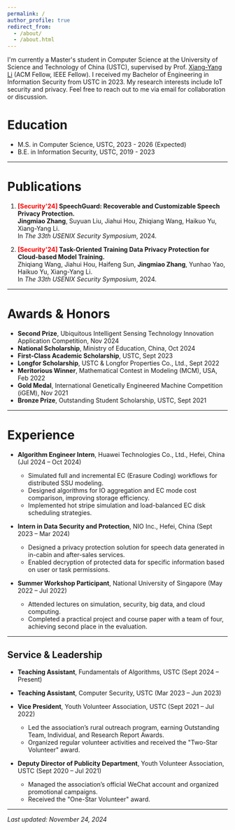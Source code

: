 ```yaml
---
permalink: /
author_profile: true
redirect_from: 
  - /about/
  - /about.html
---
```


I'm currently a Master's student in Computer Science at the University of Science and Technology of China (USTC), supervised by Prof. [Xiang-Yang Li](http://staff.ustc.edu.cn/~xiangyangli/) (ACM Fellow, IEEE Fellow). I received my Bachelor of Engineering in Information Security from USTC in 2023. My research interests include IoT security and privacy. Feel free to reach out to me via email for collaboration or discussion.

# Education
- M.S. in Computer Science, USTC, 2023 - 2026 (Expected)
- B.E. in Information Security, USTC, 2019 - 2023

---

# Publications
1. **<span style="color: red;">[Security'24]</span> SpeechGuard: Recoverable and Customizable Speech Privacy Protection.**  
   **Jingmiao Zhang**, Suyuan Liu, Jiahui Hou, Zhiqiang Wang, Haikuo Yu, Xiang-Yang Li.  
   In *The 33th USENIX Security Symposium*, 2024.

2. **<span style="color: red;">[Security'24]</span> Task-Oriented Training Data Privacy Protection for Cloud-based Model Training.**  
   Zhiqiang Wang, Jiahui Hou, Haifeng Sun, **Jingmiao Zhang**, Yunhao Yao, Haikuo Yu, Xiang-Yang Li.  
   In *The 33th USENIX Security Symposium*, 2024.

---

# Awards & Honors
- **Second Prize**, Ubiquitous Intelligent Sensing Technology Innovation Application Competition, Nov 2024  
- **National Scholarship**, Ministry of Education, China, Oct 2024  
- **First-Class Academic Scholarship**, USTC, Sept 2023  
- **Longfor Scholarship**, USTC & Longfor Properties Co., Ltd., Sept 2022
- **Meritorious Winner**, Mathematical Contest in Modeling (MCM), USA, Feb 2022  
- **Gold Medal**, International Genetically Engineered Machine Competition (iGEM), Nov 2021  
- **Bronze Prize**, Outstanding Student Scholarship, USTC, Sept 2021  

---

# Experience
- **Algorithm Engineer Intern**, Huawei Technologies Co., Ltd., Hefei, China (Jul 2024 – Oct 2024)  
  - Simulated full and incremental EC (Erasure Coding) workflows for distributed SSU modeling.  
  - Designed algorithms for IO aggregation and EC mode cost comparison, improving storage efficiency.  
  - Implemented hot stripe simulation and load-balanced EC disk scheduling strategies.
 
- **Intern in Data Security and Protection**, NIO Inc., Hefei, China (Sept 2023 – Mar 2024)  
  - Designed a privacy protection solution for speech data generated in in-cabin and after-sales services.  
  - Enabled decryption of protected data for specific information based on user or task permissions.
 
- **Summer Workshop Participant**, National University of Singapore (May 2022 – Jul 2022)  
  - Attended lectures on simulation, security, big data, and cloud computing.  
  - Completed a practical project and course paper with a team of four, achieving second place in the evaluation.  

---

## Service & Leadership
- **Teaching Assistant**, Fundamentals of Algorithms, USTC (Sept 2024 – Present)

- **Teaching Assistant**, Computer Security, USTC (Mar 2023 – Jun 2023)

- **Vice President**, Youth Volunteer Association, USTC (Sept 2021 – Jul 2022)  
  - Led the association’s rural outreach program, earning Outstanding Team, Individual, and Research Report Awards.  
  - Organized regular volunteer activities and received the "Two-Star Volunteer" award.  

- **Deputy Director of Publicity Department**, Youth Volunteer Association, USTC (Sept 2020 – Jul 2021)  
  - Managed the association’s official WeChat account and organized promotional campaigns.  
  - Received the "One-Star Volunteer" award.  

---

*Last updated: November 24, 2024*
